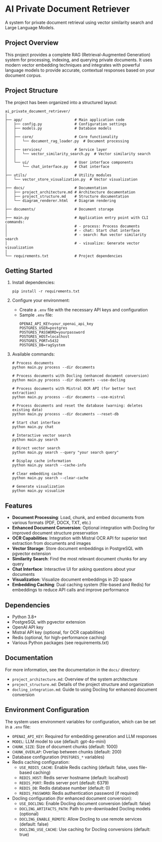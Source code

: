 # AI Private Document Retriever

A system for private document retrieval using vector similarity search and Large Language Models.

## Project Overview

This project provides a complete RAG (Retrieval-Augmented Generation) system for processing, indexing, and querying private documents. It uses modern vector embedding techniques and integrates with powerful language models to provide accurate, contextual responses based on your document corpus.

## Project Structure

The project has been organized into a structured layout:

```
ai_private_document_retriever/
│
├── app/                        # Main application code
│   ├── config.py               # Configuration settings
│   ├── models.py               # Database models
│   │
│   ├── core/                   # Core functionality
│   │   └── document_rag_loader.py  # Document processing
│   │
│   ├── services/               # Service layer
│   │   └── vector_similarity_search.py  # Vector similarity search
│   │
│   └── ui/                     # User interface components
│       └── chat_interface.py   # Chat interface
│
├── utils/                      # Utility modules
│   └── vector_store_visualization.py  # Vector visualization
│
├── docs/                       # Documentation
│   ├── project_architecture.md # Architecture documentation
│   ├── project_structure.md    # Structure documentation
│   └── diagram_renderer.html   # Diagram rendering
│
├── documents/                  # Document storage
│
├── main.py                     # Application entry point with CLI commands:
│                               # - process: Process documents
│                               # - chat: Start chat interface
│                               # - search: Run vector similarity search
│                               # - visualize: Generate vector visualization
│
└── requirements.txt            # Project dependencies
```

## Getting Started

1. Install dependencies:
   ```
   pip install -r requirements.txt
   ```

2. Configure your environment:
   - Create a `.env` file with the necessary API keys and configuration
   - Sample `.env` file:
     ```
     OPENAI_API_KEY=your_openai_api_key
     POSTGRES_USER=postgres
     POSTGRES_PASSWORD=yourpassword
     POSTGRES_HOST=localhost
     POSTGRES_PORT=5432
     POSTGRES_DB=ragSystem
     ```

3. Available commands:

   ```
   # Process documents
   python main.py process --dir documents

   # Process documents with Docling (enhanced document conversion)
   python main.py process --dir documents --use-docling

   # Process documents with Mistral OCR API (for better text extraction)
   python main.py process --dir documents --use-mistral

   # Process documents and reset the database (warning: deletes existing data)
   python main.py process --dir documents --reset-db

   # Start chat interface
   python main.py chat

   # Interactive vector search
   python main.py search

   # Direct vector search
   python main.py search --query "your search query"

   # Display cache information
   python main.py search --cache-info

   # Clear embedding cache
   python main.py search --clear-cache

   # Generate visualization
   python main.py visualize
   ```

## Features

- **Document Processing**: Load, chunk, and embed documents from various formats (PDF, DOCX, TXT, etc.)
- **Enhanced Document Conversion**: Optional integration with Docling for improved document structure preservation
- **OCR Capabilities**: Integration with Mistral OCR API for superior text extraction from documents and images
- **Vector Storage**: Store document embeddings in PostgreSQL with pgvector extension
- **Similarity Search**: Find the most relevant document chunks for any query
- **Chat Interface**: Interactive UI for asking questions about your documents
- **Visualization**: Visualize document embeddings in 2D space
- **Embedding Caching**: Dual caching system (file-based and Redis) for embeddings to reduce API calls and improve performance

## Dependencies

- Python 3.8+
- PostgreSQL with pgvector extension
- OpenAI API key
- Mistral API key (optional, for OCR capabilities)
- Redis (optional, for high-performance caching)
- Various Python packages (see requirements.txt)

## Documentation

For more information, see the documentation in the `docs/` directory:
- `project_architecture.md`: Overview of the system architecture
- `project_structure.md`: Details of the project structure and organization
- `docling_integration.md`: Guide to using Docling for enhanced document conversion

## Environment Configuration

The system uses environment variables for configuration, which can be set in a `.env` file:

- `OPENAI_API_KEY`: Required for embedding generation and LLM responses
- `MODEL`: LLM model to use (default: gpt-4o-mini)
- `CHUNK_SIZE`: Size of document chunks (default: 1000)
- `CHUNK_OVERLAP`: Overlap between chunks (default: 200)
- Database configuration (`POSTGRES_*` variables)
- Redis caching configuration:
  - `USE_REDIS_CACHE`: Enable Redis caching (default: false, uses file-based caching)
  - `REDIS_HOST`: Redis server hostname (default: localhost)
  - `REDIS_PORT`: Redis server port (default: 6379)
  - `REDIS_DB`: Redis database number (default: 0)
  - `REDIS_PASSWORD`: Redis authentication password (if required)
- Docling configuration (for enhanced document conversion):
  - `USE_DOCLING`: Enable Docling document conversion (default: false)
  - `DOCLING_ARTIFACTS_PATH`: Path to pre-downloaded Docling models (optional)
  - `DOCLING_ENABLE_REMOTE`: Allow Docling to use remote services (default: false)
  - `DOCLING_USE_CACHE`: Use caching for Docling conversions (default: true)
